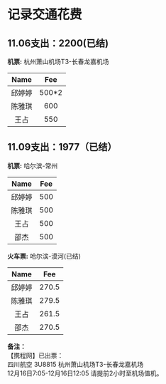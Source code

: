 # 记录交通花费

## 11.06支出：2200(已结)
   
**机票:** 杭州萧山机场T3-长春龙嘉机场

Name|Fee
:---:|:---:
邱婷婷|500*2
陈雅琪|600
王占  |550

## 11.09支出：1977（已结）
**机票:** 哈尔滨-常州

Name|Fee
:---:|:---:
邱婷婷|500
陈雅琪|500
王占  |500
邵杰  |500


**火车票:** 哈尔滨-漠河(已结)

Name|Fee
:---:|:---:
邱婷婷|270.5
陈雅琪|279.5
王占  |261.5
邵杰  |270.5


**备注：**<br>
【携程网】已出票：<br>
四川航空 3U8815 杭州萧山机场T3-长春龙嘉机场<br>
12月16日7:05-12月16日12:05 请提前2小时至机场值机。
